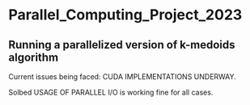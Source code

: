 # Parallel_Computing_Project_2023

## Running a parallelized version of k-medoids algorithm
Current issues being faced:
CUDA IMPLEMENTATIONS UNDERWAY.



Solbed
USAGE OF PARALLEL I/O is working fine for all cases.




